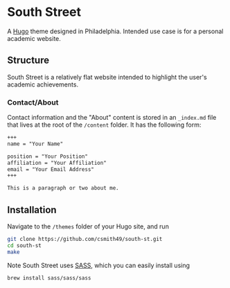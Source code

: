 # South Street

A [Hugo](https://gohugo.io) theme designed in Philadelphia. Intended use case is for a personal academic website.

## Structure

South Street is a relatively flat website intended to highlight the user's academic achievements.

### Contact/About

Contact information and the "About" content is stored in an `_index.md` file that lives at the root of the `/content` folder. It has the following form:

```markdown
+++
name = "Your Name"

position = "Your Position"
affiliation = "Your Affiliation"
email = "Your Email Address"
+++

This is a paragraph or two about me.

```

## Installation

Navigate to the `/themes` folder of your Hugo site, and run

```bash
git clone https://github.com/csmith49/south-st.git
cd south-st
make
```

Note South Street uses [SASS](https://sass-lang.com), which you can easily install using

```bash
brew install sass/sass/sass
```
